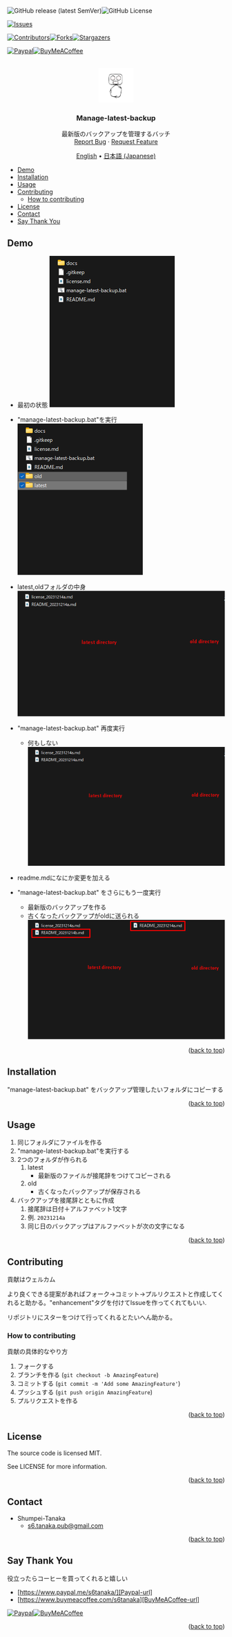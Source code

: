<a name="readme-top"></a>

<!-- PROJECT SHIELDS -->
![GitHub release (latest SemVer)][release-shield]![GitHub License][license-shield]

[![Issues][issues-shield]][issues-url]

[![Contributors][contributors-shield]][contributors-url][![Forks][forks-shield]][forks-url][![Stargazers][stars-shield]][stars-url]

[![Paypal][Paypal-shield]][Paypal-url][![BuyMeACoffee][BuyMeACoffee-sheild]][BuyMeACoffee-url]

<!-- PROJECT LOGO -->
<br />
<div align="center">
  <a href="https://github.com/Shumpei-Tanaka/manage-latest-backup-batch">
    <img src="/docs/assets/logo.png" alt="Logo" width="80" height="80">
  </a>

  <h3 align="center">Manage-latest-backup</h3>

  <p align="center">
    最新版のバックアップを管理するバッチ
    <br />
    <a href="https://github.com/Shumpei-Tanaka/manage-latest-backup-batch/issues">Report Bug</a>
    ·
    <a href="https://github.com/Shumpei-Tanaka/manage-latest-backup-batch/issues">Request Feature</a>
  </p>
  <p align="center">
    <a href="/README.md">English</a> •
    <a href="/docs/README-ja.md">日本語 (Japanese)</a>
  </p>
</div>

<!-- TABLE OF CONTENTS -->
- [Demo](#demo)
- [Installation](#installation)
- [Usage](#usage)
- [Contributing](#contributing)
  - [How to contributing](#how-to-contributing)
- [License](#license)
- [Contact](#contact)
- [Say Thank You](#say-thank-you)

## Demo

- 最初の状態
![first state](/docs/assets/0000-first-state.png)

- "manage-latest-backup.bat"を実行
![after exec once](/docs/assets/0001-exec-fisrt.png)
 - latest,oldフォルダの中身
![inside of latast and latest](/docs/assets/0002-result1.png)

- "manage-latest-backup.bat" 再度実行
  - 何もしない
![after exec twice](/docs/assets/0002-result1.png)

- readme.mdになにか変更を加える

- "manage-latest-backup.bat" をさらにもう一度実行
  - 最新版のバックアップを作る
  - 古くなったバックアップがoldに送られる
![after exec with changes](/docs/assets/0004-result3.png)

<p align="right">(<a href="#readme-top">back to top</a>)</p>

## Installation

"manage-latest-backup.bat" をバックアップ管理したいフォルダにコピーする

<p align="right">(<a href="#readme-top">back to top</a>)</p>

## Usage

1. 同じフォルダにファイルを作る
2. "manage-latest-backup.bat"を実行する
3. 2つのフォルダが作られる
   1. latest
      - 最新版のファイルが接尾辞をつけてコピーされる
   2. old
      - 古くなったバックアップが保存される
4. バックアップを接尾辞とともに作成
   1. 接尾辞は日付＋アルファベット1文字
   2. 例. `20231214a`
   3. 同じ日のバックアップはアルファベットが次の文字になる

<p align="right">(<a href="#readme-top">back to top</a>)</p>

<!-- CONTRIBUTING -->
## Contributing

貢献はウェルカム

より良くできる提案があればフォーク→コミット→プルリクエストと作成してくれると助かる。"enhancement"タグを付けてIssueを作ってくれてもいい.

リポジトリにスターをつけて行ってくれるとたいへん助かる。

### How to contributing

貢献の具体的なやり方

1. フォークする
2. ブランチを作る (`git checkout -b AmazingFeature`)
3. コミットする (`git commit -m 'Add some AmazingFeature'`)
4. プッシュする (`git push origin AmazingFeature`)
5. プルリクエストを作る

<p align="right">(<a href="#readme-top">back to top</a>)</p>

## License

The source code is licensed MIT.

See LICENSE for more information.

<p align="right">(<a href="#readme-top">back to top</a>)</p>

<!-- CONTACT -->
## Contact

- Shumpei-Tanaka
  - s6.tanaka.pub@gmail.com

<p align="right">(<a href="#readme-top">back to top</a>)</p>

## Say Thank You

役立ったらコーヒーを買ってくれると嬉しい

- [https://www.paypal.me/s6tanaka/][Paypal-url]
- [https://www.buymeacoffee.com/s6tanaka][BuyMeACoffee-url]

[![Paypal][Paypal-shield]][Paypal-url][![BuyMeACoffee][BuyMeACoffee-sheild]][BuyMeACoffee-url]

<p align="right">(<a href="#readme-top">back to top</a>)</p>

<!-- MARKDOWN LINKS & IMAGES -->
[release-shield]:https://img.shields.io/github/v/release/Shumpei-Tanaka/manage-latest-backup-batch?style=flat-squere&sort=semver
[license-shield]:https://img.shields.io/github/license/Shumpei-Tanaka/Manage-latest-backup-batch?flat-squere

[issues-shield]: https://img.shields.io/github/issues/Shumpei-Tanaka/manage-latest-backup-batch.svg?style=flat-squere
[issues-url]: https://github.com/Shumpei-Tanaka/manage-latest-backup-batch/issues

[contributors-shield]: https://img.shields.io/github/contributors/Shumpei-Tanaka/manage-latest-backup-batch.svg?style=flat-squere
[contributors-url]: https://github.com/Shumpei-Tanaka/manage-latest-backup-batch/graphs/contributors
[forks-shield]: https://img.shields.io/github/forks/Shumpei-Tanaka/Manage-latest-backup-batch.svg?style=flat-squere
[forks-url]: https://github.com/Shumpei-Tanaka/manage-latest-backup-batch/network/members
[stars-shield]: https://img.shields.io/github/stars/Shumpei-Tanaka/Manage-latest-backup-batch.svg?style=flat-squere
[stars-url]: https://github.com/Shumpei-Tanaka/manage-latest-backup-batch/stargazers


[Paypal-shield]:https://img.shields.io/badge/paypal.me-s6tanaka-white?style=flat-squere&logo=paypal
[Paypal-url]:https://paypal.me/s6tanaka
[BuyMeACoffee-sheild]:https://img.shields.io/badge/buy_me_a_coffee-s6tanaka-white?style=flat-squere&logo=buymeacoffee&logocolor=#FFDD00
[BuyMeACoffee-url]:https://www.buymeacoffee.com/s6tanaka